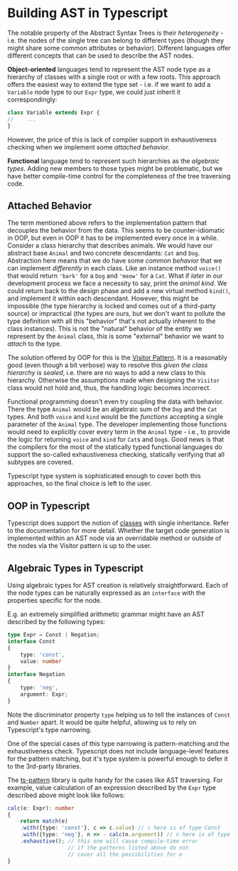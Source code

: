 # Building AST in Typescript

The notable property of the Abstract Syntax Trees is their *heterogeneity* - i.e. the nodes of the single tree can belong to different types (though they might share some common attributes or behavior).
Different languages offer different concepts that can be used to describe the AST nodes.

**Object-oriented** languages tend to represent the AST node type as a hierarchy of classes with a single root or with a few roots.
This approach offers the easiest way to extend the type set - i.e. if we want to add a `Variable` node type to our `Expr` type, we could just inherit it correspondingly:

```ts
class Variable extends Expr {
//    ...
}
```

However, the price of this is lack of compiler support in exhaustiveness checking when we implement some *attached behavior*.

**Functional** language tend to represent such hierarchies as the *algebraic types*. Adding new members to those types might be problematic, but we have better compile-time control for the completeness of the tree traversing code.

## Attached Behavior

The term mentioned above refers to the implementation pattern that decouples the behavior from the data. This seems to be counter-idiomatic in OOP, but even in OOP it has to be implemented every once in a while.
Consider a class hierarchy that describes animals. We would have our abstract base `Animal` and two concrete descendants: `Cat` and `Dog`. Abstraction here means that we do have some *common behavior* that we can implement *differently* in each class. Like an instance method `voice()` that would return `'bark'` for a `Dog` and `'meow'` for a `Cat`.
What if *later* in our development process we face a necessity to say, print the *animal kind*. We could return back to the design phase and add a new virtual method `kind()`, and implement it within each descendant. However, this might be impossible (the type hierarchy is locked and comes out of a third-party source) or impractical (the types are ours, but we don't want to pollute the type definition with all this "behavior" that's not actually inherent to the class instances). This is not the "natural" behavior of the entity we represent by the `Animal` class, this is some "external" behavior we want to *attach* to the type.

The solution offered by OOP for this is the [Visitor Pattern](https://en.wikipedia.org/wiki/Visitor_pattern). It is a reasonably good (even though a bit verbose) way to resolve this *given the class hierarchy is sealed*, i.e. there are no ways to add a new class to this hierarchy. Otherwise the assumptions made when designing the `Visitor` class would not hold and, thus, the handling logic becomes incorrect.

Functional programming doesn't even try coupling the data with behavior. There the type `Animal` would be an algebraic sum of the `Dog` and the `Cat` types. And both `voice` and `kind` would be the *functions* accepting a single parameter of the `Animal` type. The developer implementing those functions would need to explicitly cover every term in the `Animal` type - i.e., to provide the logic for returning `voice` and `kind` for `Cat`s and `Dog`s.
Good news is that the compilers for the most of the statically typed functional languages do support the so-called exhaustiveness checking, statically verifying that all subtypes are covered.

Typescript type system is sophisticated enough to cover both this approaches, so the final choice is left to the user.

## OOP in Typescript

Typescript does support the notion of [classes](https://www.typescriptlang.org/docs/handbook/2/classes.html) with single inheritance. Refer to the documentation for more detail. Whether the target code generation is implemented within an AST node via an overridable method or outside of the nodes via the Visitor pattern is up to the user.

## Algebraic Types in Typescript

Using algebraic types for AST creation is relatively straightforward. Each of the node types can be naturally expressed as an `interface` with the properties specific for the node.

E.g. an extremely simplified arithmetic grammar might have an AST described by the following types:

```ts
type Expr = Const | Negation;
interface Const 
{
    type: 'const',
    value: number
}
interface Negation
{
    type: 'neg',
    argument: Expr;
}
```

Note the discriminator property `type` helping us to tell the instances of `Const` and `Number` apart. It would be quite helpful, allowing us to rely on Typescript's type narrowing.

One of the special cases of this type narrowing is pattern-matching and the exhaustiveness check. Typescript does not include language-level features for the pattern matching, but it's type system is powerful enough to defer it to the 3rd-party libraries.

The [ts-pattern](https://github.com/gvergnaud/ts-pattern) library is quite handy for the cases like AST traversing.
For example, value calculation of an expression described by the `Expr` type described above might look like follows:

```ts
calc(e: Expr): number
{
    return match(e)
    .with({type: 'const'}, c => c.value) // c here is of type Const
    .with({type: 'neg'}, n => - calc(n.argument)) // n here is of type Negation
    .exhaustive(); // this one will cause compile-time error
                   // if the patterns listed above do not 
                   // cover all the possibilities for e
}
```
